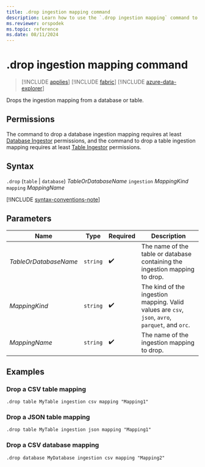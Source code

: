```yaml
---
title: .drop ingestion mapping command
description: Learn how to use the `.drop ingestion mapping` command to drop the ingestion mapping from a table or a database.
ms.reviewer: orspodek
ms.topic: reference
ms.date: 08/11/2024
---
```

# .drop ingestion mapping command

> [!INCLUDE [applies](../includes/applies-to-version/applies.md)] [!INCLUDE [fabric](../includes/applies-to-version/fabric.md)] [!INCLUDE [azure-data-explorer](../includes/applies-to-version/azure-data-explorer.md)]

Drops the ingestion mapping from a database or table.

## Permissions

The command to drop a database ingestion mapping requires at least [Database Ingestor](../access-control/role-based-access-control.md) permissions, and the command to drop a table ingestion mapping requires at least [Table Ingestor](../access-control/role-based-access-control.md) permissions.

## Syntax

`.drop` (`table` | `database`) *TableOrDatabaseName* `ingestion` *MappingKind*  `mapping` *MappingName*

[!INCLUDE [syntax-conventions-note](../includes/syntax-conventions-note.md)]

## Parameters

|Name|Type|Required|Description|
|--|--|--|--|
|*TableOrDatabaseName*| `string` | :heavy_check_mark:|The name of the table or database containing the ingestion mapping to drop.|
|*MappingKind*| `string` | :heavy_check_mark:|The kind of the ingestion mapping. Valid values are `csv`, `json`, `avro`, `parquet`, and `orc`.|
|*MappingName*| `string` | :heavy_check_mark:|The name of the ingestion mapping to drop.|

## Examples

### Drop a CSV table mapping

```kusto
.drop table MyTable ingestion csv mapping "Mapping1" 
```

### Drop a JSON table mapping

```kusto
.drop table MyTable ingestion json mapping "Mapping1" 
```

### Drop a CSV database mapping

```kusto
.drop database MyDatabase ingestion csv mapping "Mapping2" 
```
